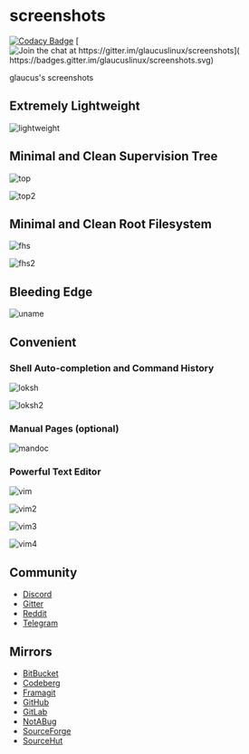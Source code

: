 # screenshots
[![Codacy Badge](
https://api.codacy.com/project/badge/Grade/f09e68082938448a85726ca19de234dd)](
https://app.codacy.com/gh/glaucuslinux/screenshots?utm_source=github.com&utm_medium=referral&utm_content=glaucuslinux/screenshots&utm_campaign=Badge_Grade_Dashboard)
[![Join the chat at https://gitter.im/glaucuslinux/screenshots](
https://badges.gitter.im/glaucuslinux/screenshots.svg)](
https://gitter.im/glaucuslinux/screenshots?utm_source=badge&utm_medium=badge&utm_campaign=pr-badge&utm_content=badge)

glaucus's screenshots

## Extremely Lightweight
![lightweight](https://github.com/glaucuslinux/screenshots/raw/master/lightweight.png)

## Minimal and Clean Supervision Tree
![top](https://github.com/glaucuslinux/screenshots/raw/master/top.png)

![top2](https://github.com/glaucuslinux/screenshots/raw/master/top2.png)

## Minimal and Clean Root Filesystem
![fhs](https://github.com/glaucuslinux/screenshots/raw/master/fhs.png)

![fhs2](https://github.com/glaucuslinux/screenshots/raw/master/fhs2.png)

## Bleeding Edge
![uname](https://github.com/glaucuslinux/screenshots/raw/master/uname.png)

## Convenient
### Shell Auto-completion and Command History
![loksh](https://github.com/glaucuslinux/screenshots/raw/master/loksh.png)

![loksh2](https://github.com/glaucuslinux/screenshots/raw/master/loksh2.png)

### Manual Pages (optional)
![mandoc](https://github.com/glaucuslinux/screenshots/raw/master/mandoc.png)

### Powerful Text Editor
![vim](https://github.com/glaucuslinux/screenshots/raw/master/vim.png)

![vim2](https://github.com/glaucuslinux/screenshots/raw/master/vim2.png)

![vim3](https://github.com/glaucuslinux/screenshots/raw/master/vim3.png)

![vim4](https://github.com/glaucuslinux/screenshots/raw/master/vim4.png)

## Community
* [Discord](https://discord.gg/nDKNmNc)
* [Gitter](https://gitter.im/glaucuslinux/screenshots)
* [Reddit](https://www.reddit.com/r/glaucus)
* [Telegram](https://t.me/glaucuslinux)

## Mirrors
* [BitBucket](https://bitbucket.org/glaucuslinux/screenshots)
* [Codeberg](https://codeberg.org/glaucuslinux/screenshots)
* [Framagit](https://framagit.org/glaucuslinux/screenshots)
* [GitHub](https://github.com/glaucuslinux/screenshots)
* [GitLab](https://gitlab.com/glaucuslinux/screenshots)
* [NotABug](https://notabug.org/glaucuslinux/screenshots)
* [SourceForge](https://git.code.sf.net/p/glaucuslinux/screenshots)
* [SourceHut](https://git.sr.ht/~glaucuslinux/screenshots)
